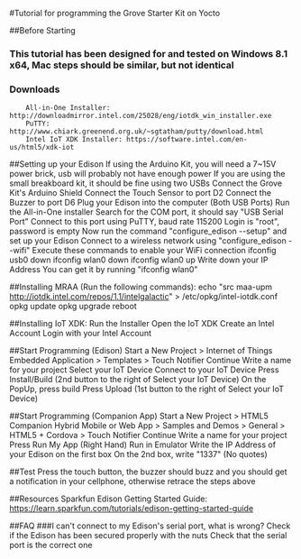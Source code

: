 #Tutorial for programming the Grove Starter Kit on Yocto

##Before Starting
###    This tutorial has been designed for and tested on Windows 8.1 x64, Mac steps should be similar, but not identical
###    Downloads
        All-in-One Installer: http://downloadmirror.intel.com/25028/eng/iotdk_win_installer.exe
        PuTTY: http://www.chiark.greenend.org.uk/~sgtatham/putty/download.html
        Intel IoT XDK Installer: https://software.intel.com/en-us/html5/xdk-iot

##Setting up your Edison
    If using the Arduino Kit, you will need a 7~15V power brick, usb will probably not have enough power
    If you are using the small breakboard kit, it should be fine using two USBs
    Connect the Grove Kit's Arduino Shield
    Connect the Touch Sensor to port D2
    Connect the Buzzer to port D6 
    Plug your Edison into the computer (Both USB Ports)
    Run the All-in-One installer
    Search for the COM port, it should say "USB Serial Port"
    Connect to this port using PuTTY, baud rate 115200 
    Login is "root", password is empty
    Now run the command "configure_edison --setup" and set up your Edison 
    Connect to a wireless network using "configure_edison --wifi"
    Execute these commands to enable your WiFi connection
        ifconfig usb0 down
        ifconfig wlan0 down
        ifconfig wlan0 up
    Write down your IP Address
        You can get it by running "ifconfig wlan0"

##Installing MRAA (Run the following commands):
    echo "src maa-upm http://iotdk.intel.com/repos/1.1/intelgalactic" > /etc/opkg/intel-iotdk.conf
    opkg update
    opkg upgrade
    reboot

##Installing IoT XDK:
    Run the Installer
    Open the IoT XDK
    Create an Intel Account
    Login with your Intel Account

##Start Programming (Edison)
    Start a New Project > Internet of Things Embedded Application > Templates > Touch Notifier
    Continue
    Write a name for your project
    Select your IoT Device
    Connect to your IoT Device
    Press Install/Build (2nd button to the right of Select your IoT Device)
        On the PopUp, press build
    Press Upload (1st button to the right of Select your IoT Device)

##Start Programming (Companion App)
    Start a New Project > HTML5 Companion Hybrid Mobile or Web App > Samples and Demos > General > HTML5 + Cordova > Touch Notifier
    Continue
    Write a name for your project
    Press Run My App (Right Hand)
        Run in Emulator
    Write the IP Address of your Edison on the first box
    On the 2nd box, write "1337" (No quotes)
    

##Test
    Press the touch button, the buzzer should buzz and you should get a notification in your cellphone, otherwise retrace the steps above
 
##Resources
    Sparkfun Edison Getting Started Guide: https://learn.sparkfun.com/tutorials/edison-getting-started-guide


##FAQ
###I can't connect to my Edison's serial port, what is wrong?
    Check if the Edison has been secured properly with the nuts
    Check that the serial port is the correct one
